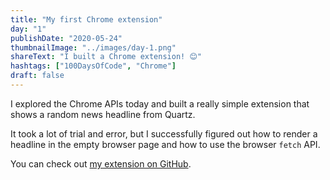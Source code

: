 ```yaml
---
title: "My first Chrome extension"
day: "1"
publishDate: "2020-05-24"
thumbnailImage: "../images/day-1.png"
shareText: "I built a Chrome extension! 😊"
hashtags: ["100DaysOfCode", "Chrome"]
draft: false
---
```


I explored the Chrome APIs today and built a really simple extension that shows a random news headline from Quartz.

It took a lot of trial and error, but I successfully figured out how to render a headline in the empty browser page and how to use the browser `fetch` API.

You can check out <a href="https://doggiedesigner.com/wp-content/uploads/2018/07/Bernese-Mountain-Dog-1.jpg" target="_blank">my extension on GitHub</a>.
